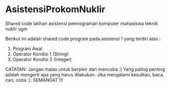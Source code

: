 AsistensiProkomNuklir
=====================

Shared code latihan asistensi pemrograman komputer mahasiswa teknik nuklir ugm

Berikut ini adalah shared code program pada asistensi 1 yang terdiri atas :
1. Program Awal
2. Operator Kondisi 1 (String)
3. Operator Kondisi 2 (Integer)

CATATAN:
Jangan malas untuk berpikir dan mencoba :)
Yang paling penting adalah mengerti apa yang harus dilakukan. Jika mengalami kesulitan, baca, cari, coba :). SEMANGAT !!!
